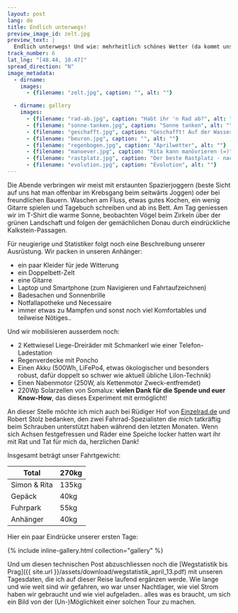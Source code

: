 ```yaml
---
layout: post
lang: de
title: Endlich unterwegs!
preview_image_id: zelt.jpg
preview_text: |
  Endlich unterwegs! Und wie: mehrheitlich schönes Wetter (da kommt unser neugenähter Regenschutz gar noch nicht zum Einsatz), die Last ist erstaunlich erträglich - wenn auch viel zu schwer - und wir haben wieder erwarten schon am zweiten Tag die Wasserscheide Rhein/Donau auf 726 m.ü.M erklommen. Nun sind wir bereits in Sigmaringen vorbei, und haben bisher eine Bonus-Akkuladung auf 225km gebraucht.
track_number: 6
lat_lng: "[48.44, 10.47]"
spread_direction: "N"
image_metadata:
  - dirname:
    images:
      - {filename: "zelt.jpg", caption: "", alt: ""}

  - dirname: gallery
    images:
      - {filename: "rad-ab.jpg", caption: "Habt ihr 'n Rad ab?", alt: ""}
      - {filename: "sonne-tanken.jpg", caption: "Sonne tanken", alt: ""}
      - {filename: "geschafft.jpg", caption: "Geschafft! Auf der Wasserscheide Rhein-Donau", alt: ""}
      - {filename: "beuron.jpg", caption: "", alt: ""}
      - {filename: "regenbogen.jpg", caption: "Aprilwetter", alt: ""}
      - {filename: "manoever.jpg", caption: "Rita kann manövrieren (=)", alt: ""}
      - {filename: "rastplatz.jpg", caption: "Der beste Rastplatz - nach 20% Steigung", alt: ""}
      - {filename: "evolution.jpg", caption: "Evolution", alt: ""}
---
```

Die Abende verbringen wir meist mit erstaunten Spazierjoggern (beste Sicht auf uns hat man offenbar im Krebsgang beim seitwärts Joggen) oder bei freundlichen Bauern. Waschen am Fluss, etwas gutes Kochen, ein wenig Gitarre spielen und Tagebuch schreiben und ab ins Bett. Am Tag geniessen wir im T-Shirt die warme Sonne, beobachten Vögel beim Zirkeln über der grünen Landschaft und folgen der gemächlichen Donau durch eindrückliche Kalkstein-Passagen.

Für neugierige und Statistiker folgt noch eine Beschreibung unserer Ausrüstung. Wir packen in unseren Anhänger:
- ein paar Kleider für jede Witterung
- ein Doppelbett-Zelt
- eine Gitarre
- Laptop und Smartphone (zum Navigieren und Fahrtaufzeichnen)
- Badesachen und Sonnenbrille
- Notfallapotheke und Necessaire
- immer etwas zu Mampfen und sonst noch viel Komfortables und teilweise Nötiges..

Und wir mobilisieren ausserdem noch:

- 2 Kettwiesel Liege-Dreiräder mit Schmankerl wie einer Telefon-Ladestation
- Regenverdecke mit Poncho
- Einen Akku (500Wh, LiFePo4, etwas ökologischer und besonders robust, dafür doppelt so schwer wie aktuell übliche LiIon-Technik)
- Einen Nabenmotor (250W, als Kettenmotor Zweck-entfremdet)
- 220Wp Solarzellen von Somalux: **vielen Dank für die Spende und euer Know-How**, das dieses Experiment mit ermöglicht!

An dieser Stelle möchte ich mich auch bei Rüdiger Hof von [Einzelrad.de](https://www.einzelrad.de/) und Robert Stolz bedanken, den zwei Fahrrad-Spezialisten die mich tatkräftig beim Schrauben unterstützt haben während den letzten Monaten. Wenn sich Achsen festgefressen und Räder eine Speiche locker hatten wart ihr mit Rat und Tat für mich da, herzlichen Dank!

Insgesamt beträgt unser Fahrtgewicht:

| Total         |	270kg |
| ---           | ---       |
| Simon & Rita  | 135kg |
| Gepäck        | 40kg  |
| Fuhrpark      | 55kg  |
| Anhänger      |	40kg  |

Hier ein paar Eindrücke unserer ersten Tage: 

{% include inline-gallery.html collection="gallery" %}

Und um diesen technischen Post abzuschliessen noch die [Wegstatistik bis Prag]({{ site.url }}/assets/download/wegstatistik_april_13.pdf) mit unseren Tagesdaten, die ich auf dieser Reise laufend ergänzen werde. Wie lange und wie weit sind wir gefahren, wo war unser Nachtlager, wie viel Strom haben wir gebraucht und wie viel aufgeladen.. alles was es braucht, um sich ein Bild von der (Un-)Möglichkeit einer solchen Tour zu machen. 